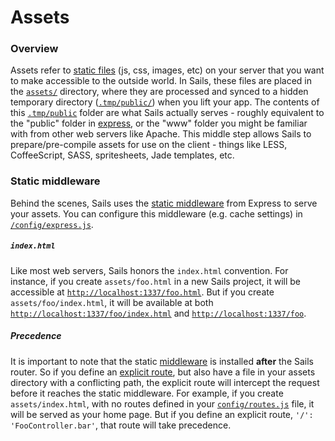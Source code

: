 # Assets

### Overview

Assets refer to [static files](http://en.wikipedia.org/wiki/Static_web_page) (js, css, images, etc) on your server that you want to make accessible to the outside world. In Sails, these files are placed in the [`assets/`]() directory, where they are processed and synced to a hidden temporary directory ([`.tmp/public/`]()) when you lift your app. The contents of this [`.tmp/public`]() folder are what Sails actually serves - roughly equivalent to the "public" folder in [express](http://www.expressjs.com), or the "www" folder you might be familiar with from other web servers like Apache.  This middle step allows Sails to prepare/pre-compile assets for use on the client - things like LESS, CoffeeScript, SASS, spritesheets, Jade templates, etc.

### Static middleware

Behind the scenes, Sails uses the [static middleware](http://www.senchalabs.org/connect/static.html) from Express to serve your assets. You can configure this middleware (e.g. cache settings) in [`/config/express.js`]().

##### `index.html`
Like most web servers, Sails honors the `index.html` convention.  For instance, if you create `assets/foo.html` in a new Sails project, it will be accessible at [`http://localhost:1337/foo.html`]().  But if you create `assets/foo/index.html`, it will be available at both [`http://localhost:1337/foo/index.html`]() and [`http://localhost:1337/foo`]().

##### Precedence
It is important to note that the static [middleware](http://stephensugden.com/middleware_guide/) is installed **after** the Sails router.  So if you define an [explicit route](), but also have a file in your assets directory with a conflicting path, the explicit route will intercept the request before it reaches the static middleware. For example, if you create `assets/index.html`, with no routes defined in your [`config/routes.js`]() file, it will be served as your home page.  But if you define an explicit route, `'/': 'FooController.bar'`, that route will take precedence.
